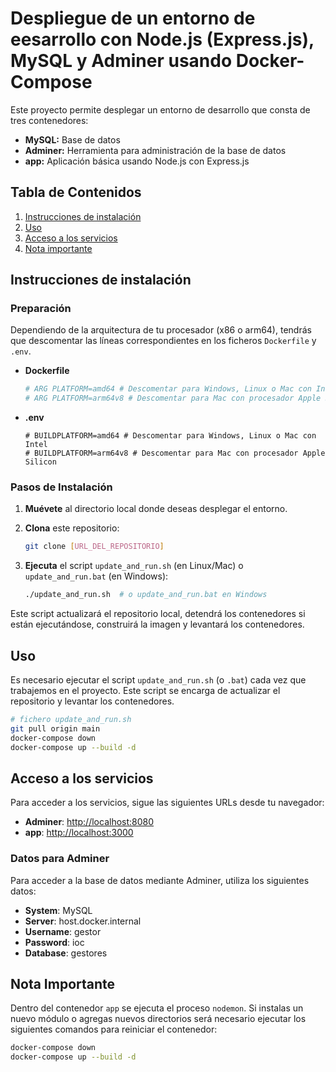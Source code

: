 # Despliegue de un entorno de eesarrollo con Node.js (Express.js), MySQL y Adminer usando Docker-Compose

Este proyecto permite desplegar un entorno de desarrollo que consta de tres contenedores:

- **MySQL:** Base de datos
- **Adminer:** Herramienta para administración de la base de datos
- **app:** Aplicación básica usando Node.js con Express.js

## Tabla de Contenidos

1. [Instrucciones de instalación](#instrucciones-de-instalación)
2. [Uso](#uso)
3. [Acceso a los servicios](#acceso-a-los-servicios)
4. [Nota importante](#nota-importante)

## Instrucciones de instalación

### Preparación

Dependiendo de la arquitectura de tu procesador (x86 o arm64), tendrás que descomentar las líneas correspondientes en los ficheros `Dockerfile` y `.env`.

- **Dockerfile**

    ```dockerfile
    # ARG PLATFORM=amd64 # Descomentar para Windows, Linux o Mac con Intel
    # ARG PLATFORM=arm64v8 # Descomentar para Mac con procesador Apple Silicon
    ```

- **.env**

    ```dotenv
    # BUILDPLATFORM=amd64 # Descomentar para Windows, Linux o Mac con Intel
    # BUILDPLATFORM=arm64v8 # Descomentar para Mac con procesador Apple Silicon
    ```

### Pasos de Instalación

1. **Muévete** al directorio local donde deseas desplegar el entorno.
2. **Clona** este repositorio:

    ```bash
    git clone [URL_DEL_REPOSITORIO]
    ```

3. **Ejecuta** el script `update_and_run.sh` (en Linux/Mac) o `update_and_run.bat` (en Windows):

    ```bash
    ./update_and_run.sh  # o update_and_run.bat en Windows
    ```

Este script actualizará el repositorio local, detendrá los contenedores si están ejecutándose, construirá la imagen y levantará los contenedores.

## Uso

Es necesario ejecutar el script `update_and_run.sh` (o `.bat`) cada vez que trabajemos en el proyecto. Este script se encarga de actualizar el repositorio y levantar los contenedores.

```bash
# fichero update_and_run.sh
git pull origin main
docker-compose down
docker-compose up --build -d 
```

## Acceso a los servicios

Para acceder a los servicios, sigue las siguientes URLs desde tu navegador:

- **Adminer**: [http://localhost:8080](http://localhost:8080)
- **app**: [http://localhost:3000](http://localhost:3000)

### Datos para Adminer

Para acceder a la base de datos mediante Adminer, utiliza los siguientes datos:

- **System**: MySQL
- **Server**: host.docker.internal
- **Username**: gestor
- **Password**: ioc
- **Database**: gestores

## Nota Importante

Dentro del contenedor `app` se ejecuta el proceso `nodemon`. Si instalas un nuevo módulo o agregas nuevos directorios será necesario ejecutar los siguientes comandos para reiniciar el contenedor:

```bash
docker-compose down
docker-compose up --build -d 
